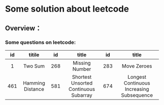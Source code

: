 # Some solution about leetcode

## Overview：
### Some questions on leetcode:
 | id | titile          | id | title          | id | title          |
 | :-:| :-------------: | :-:| :-------------:| :-:| :-------------:|
 | 1  | Two Sum         | 268| Missing Number | 283|  Move Zeroes   |
 |461 | Hamming Distance| 581| Shortest Unsorted Continuous Subarray | 674|  Longest Continuous Increasing Subsequence   |

